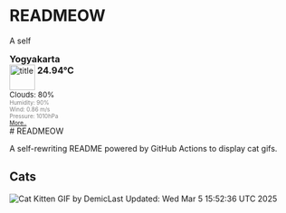 # READMEOW

A self
<!DOCTYPE html>
<html lang="en">
<head>
  <meta charset="utf-8">
  <meta name="keywords" content="weather, world, openweathermap, weather, layer" />
  <meta name="description" content="A layer with current weather conditions in cities for world wide" />
  <meta name="domain" content="openweathermap.org" />
  <meta http-equiv="pragma" content="no-cache" />
  <meta http-equiv="Expires" content="-1" />
</head>
<body>
  <div style="font-size: medium; font-weight: bold; margin-bottom: 0px;">Yogyakarta</div>
  <div style="float: left; width: 130px;">
    <div style="display: block; clear: left;">
      <div style="float: left;" title="Titel">
        <img height="45" width="45" style="border: medium none; width: 45px; height: 45px; background: url(&quot;http://openweathermap.org/img/w/04n.png&quot;) repeat scroll 0% 0% transparent;" alt="title" src="http://openweathermap.org/images/transparent.png"/>
      </div>
      <div style="float: left;">
        <div style="display: block; clear: left; font-size: medium; font-weight: bold; padding: 0pt 3pt;" title="Current Temperature">24.94°C</div>
        <div style="display: block; width: 85px; overflow: visible;"></div>
      </div>
    </div>
    <div style="display: block; clear: left; font-size: small;">Clouds: 80%</div>
    <div style="display: block; clear: left; color: gray; font-size: x-small;" >Humidity: 90%</div>
    <div style="display: block; clear: left; color: gray; font-size: x-small;" >Wind: 0.86 m/s</div>
    <div style="display: block; clear: left; color: gray; font-size: x-small;" >Pressure: 1010hPa</div>
  </div>
  <div style="display: block; clear: left; color: gray; font-size: x-small;">
    <a href="http://openweathermap.org/city/1621177?utm_source=openweathermap&utm_medium=widget&utm_campaign=html_old" target="_blank">More..</a>
  </div>
  
</body>
</html>
# READMEOW

A self-rewriting README powered by GitHub Actions to display cat gifs.

## Cats

![Cat Kitten GIF by Demic](https://media3.giphy.com/media/v1.Y2lkPTlhY2QwMmRhc29lODl3cjZuN2k3bzNqYnRuamhnejFuN3lvbWs0djBzYmg0cDd6aiZlcD12MV9naWZzX3NlYXJjaCZjdD1n/3oriO0OEd9QIDdllqo/200.gif)Last Updated: Wed Mar  5 15:52:36 UTC 2025
